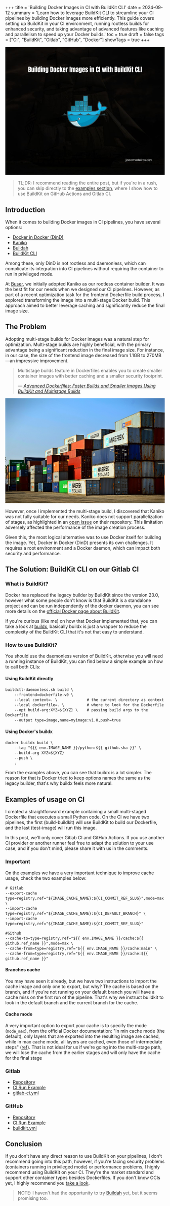 +++
title = 'Building Docker Images in CI with BuildKit CLI'
date = 2024-09-12
summary = 'Learn how to leverage BuildKit CLI to streamline your CI pipelines by building Docker images more efficiently. This guide covers setting up BuildKit in your CI environment, running rootless builds for enhanced security, and taking advantage of advanced features like caching and parallelism to speed up your Docker builds.'
toc = true
draft = false
tags = ["CI", "BuildKit", "Gitlab", "GitHub", "Docker"]
showTags = true
+++

![Featured image](featured.jpg)

>TL;DR: I recommend reading the entire post, but if you're in a rush, you can skip directly to the [examples section](#examples-of-usage-on-ci), where I show how to use BuildKit on GitHub Actions and Gitlab CI.


## Introduction
When it comes to building Docker images in CI pipelines, you have several options:

- [Docker in Docker (DinD)](https://www.docker.com/)
- [Kaniko](https://github.com/GoogleContainerTools/kaniko)
- [Buildah](https://buildah.io/)
- [BuildKit CLI](https://github.com/moby/buildkit)

Among these, only DinD is not rootless and daemonless, which can complicate its integration into CI pipelines without requiring the container to run in privileged mode.

At [Buser](https://linkedin.com/company/buserbrasil/), we initially adopted Kaniko as our rootless container builder. It was the best fit for our needs when we designed our CI pipelines. However, as part of a recent optimization task for the frontend Dockerfile build process, I explored transforming the image into a multi-stage Docker build. This approach aimed to better leverage caching and significantly reduce the final image size.

## The Problem

Adopting multi-stage builds for Docker images was a natural step for optimization. Multi-stage builds are highly beneficial, with the primary advantage being a significant reduction in the final image size. For instance, in our case, the size of the frontend image decreased from 1.1GB to 270MB—an impressive improvement.

> Multistage builds feature in Dockerfiles enables you to create smaller container images with better caching and a smaller security footprint.
>
> — <cite>[Advanced Dockerfiles: Faster Builds and Smaller Images Using BuildKit and Multistage Builds](https://www.docker.com/blog/advanced-dockerfiles-faster-builds-and-smaller-images-using-buildkit-and-multistage-builds/)</cite>

![Containers](containers.jpg)

However, once I implemented the multi-stage build, I discovered that Kaniko was not fully suitable for our needs. Kaniko does not support parallelization of stages, as highlighted in an [open issue](https://github.com/GoogleContainerTools/kaniko/issues/1548) on their repository. This limitation adversely affected the performance of the image creation process.

Given this, the most logical alternative was to use Docker itself for building the image. Yet, Docker in Docker (DinD) presents its own challenges. It requires a root environment and a Docker daemon, which can impact both security and performance.

## The Solution: BuildKit CLI on our Gitlab CI
### What is BuildKit?
Docker has replaced the legacy builder by BuildKit since the version 23.0, however what some people don't know is that BuildKit is a standalone project and can be run independently of the docker daemon, you can see more details on the [official Docker page about BuildKit](https://docs.docker.com/build/buildkit/).

If you're curious (like me) on how that Docker implemented that, you can take a look at [buildx](https://docs.docker.com/reference/cli/docker/buildx/), basically buildx is just a wrapper to reduce the complexity of the BuildKit CLI that it's not that easy to understand.

### How to use BuildKit?
You should use the daemonless version of BuildKit, otherwise you will need a running instance of BuildKit, you can find below a simple example on how to call both CLIs:

#### Using BuildKit directly
```shell
buildctl-daemonless.sh build \
    --frontend=dockerfile.v0 \
    --local context=. \             # the current directory as context
    --local dockerfile=. \          # where to look for the Dockerfile
    --opt build-arg:XYZ=${XYZ} \    # passing build args to the Dockerfile
    --output type=image,name=myimage:v1.0,push=true
```

#### Using Docker's buildx
```shell
docker buildx build \
    --tag "${{ env.IMAGE_NAME }}/python:${{ github.sha }}" \
    --build-arg XYZ=${XYZ}
    --push \
    .
```

From the examples above, you can see that buildx is a lot simpler. The reason for that is Docker tried to keep options names the same as the legacy builder, that's why buildx feels more natural.

## Examples of usage on CI
I created a straightforward example containing a small multi-staged Dockerfile that executes a small Python code. On the CI we have two pipelines, the first (build-buildkit) will use BuildKit to build our Dockerfile, and the last (test-image) will run this image.

In this post, we'll only cover Gitlab CI and GitHub Actions. If you use another CI provider or another runner feel free to adapt the solution to your use case, and if you don't mind, please share it with us in the comments.

### Important
On the examples we have a very important technique to improve cache usage, check the two examples below:

```shell
# Gitlab
--export-cache type=registry,ref="${IMAGE_CACHE_NAME}:${CI_COMMIT_REF_SLUG}",mode=max \
--import-cache type=registry,ref="${IMAGE_CACHE_NAME}:${CI_DEFAULT_BRANCH}" \
--import-cache type=registry,ref="${IMAGE_CACHE_NAME}:${CI_COMMIT_REF_SLUG}"
```

```shell
#Github
--cache-to=type=registry,ref="${{ env.IMAGE_NAME }}/cache:${{ github.ref_name }}",mode=max \
--cache-from=type=registry,ref="${{ env.IMAGE_NAME }}/cache:main" \
--cache-from=type=registry,ref="${{ env.IMAGE_NAME }}/cache:${{ github.ref_name }}"
```

#### Branches cache

You may have seen it already, but we have two instructions to import the cache image and only one to export, but why? The cache is based on the branch, and if you're not running on your default branch you will have a cache miss on the first run of the pipeline. That's why we instruct buildkit to look in the default branch and the current branch for the cache.

#### Cache mode

A very important option to export your cache is to specify the mode (`mode_max`), from the official Docker documentation: "In min cache mode (the default), only layers that are exported into the resulting image are cached, while in max cache mode, all layers are cached, even those of intermediate steps" ([ref](https://docs.docker.com/build/cache/backends/)). That is not ideal for us if we're going into the multi-stage path, we will lose the cache from the earlier stages and will only have the cache for the final stage

### Gitlab
- [Repository](https://gitlab.com/joaomedeiros95/buildkit-ci-example)
- [CI Run Example](https://gitlab.com/joaomedeiros95/buildkit-ci-example/-/pipelines/1450766066)
- [gitlab-ci.yml](https://gitlab.com/joaomedeiros95/buildkit-ci-example/-/blob/main/.gitlab-ci.yml?ref_type=heads)

### GitHub
- [Repository](https://github.com/joaomedeiros95/buildkit-ci-example)
- [CI Run Example](https://github.com/joaomedeiros95/buildkit-ci-example/actions/runs/10838159895)
- [buildkit.yml](https://github.com/joaomedeiros95/buildkit-ci-example/blob/main/.github/workflows/buildkit.yml)

## Conclusion
If you don't have any direct reason to use BuildKit on your pipelines, I don't recommend going into this path, however, if you're facing security problems (containers running in privileged mode) or performance problems, I highly recommend using BuildKit on your CI. They're the market standard and support other container types besides Dockerfiles. If you don't know OCIs yet, I highly recommend you [take a look](https://opencontainers.org/).

> NOTE: I haven't had the opportunity to try [Buildah](https://buildah.io/) yet, but it seems promising too.